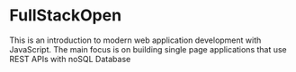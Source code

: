 # FullStackOpen

This is an introduction to modern web application development with JavaScript. The main focus is on building single page applications that use REST APIs with noSQL Database 
